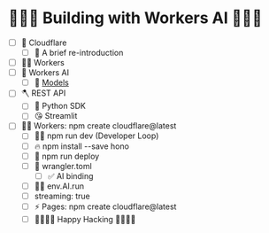 # 🦙🦙🦙 Building with Workers AI 🦙🦙🦙

- [ ] 🧡 Cloudflare
  - [ ] 🤝 A brief re-introduction
- [ ] 👷‍♂️ Workers
- [ ] 🔮 Workers AI
  - [ ] 📄 [Models](https://developers.cloudflare.com/workers-ai/models/)
- [ ] 🪓 REST API
  - [ ] 🐍 Python SDK 
  - [ ] 😘 Streamlit
- [ ] 👨‍💻 Workers: npm create cloudflare@latest
    - [ ] 👨‍💻 npm run dev (Developer Loop)
    - [ ] 🔥 npm install --save hono
    - [ ] 🚀 npm run deploy
    - [ ] 🤠 wrangler.toml
      - [ ] ✅ AI binding
    - [ ] 🏃‍♂️ env.AI.run
    - [ ] streaming: true
  - [ ] ⚡️ Pages: npm create cloudflare@latest
  - [ ] 🧑‍💻👩‍💻 Happy Hacking 🧑‍💻👩‍💻